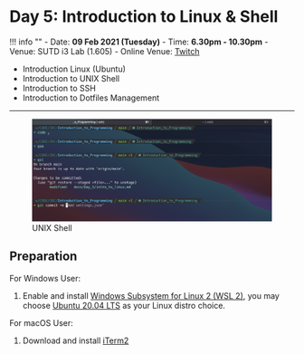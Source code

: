 # Day 5: Introduction to Linux & Shell

!!! info ""
    - Date: **09 Feb 2021 (Tuesday)**
    - Time: **6.30pm - 10.30pm**
    - Venue: SUTD i3 Lab (1.605)
    - Online Venue: [Twitch](https://www.twitch.tv/3dcdsc)

-   Introduction Linux (Ubuntu)
-   Introduction to UNIX Shell
-   Introduction to SSH
-   Introduction to Dotfiles Management


---

<figure>
  <img src="imgs/shell.png"/>
  <figcaption>UNIX Shell</figcaption>
</figure>

## Preparation 

For Windows User:

1. Enable and install [Windows Subsystem for Linux 2 (WSL 2)](https://docs.microsoft.com/en-us/windows/wsl/install-win10), you may choose [Ubuntu 20.04 LTS](https://www.microsoft.com/en-sg/p/ubuntu-2004-lts/9n6svws3rx71?rtc=1&activetab=pivot:overviewtab) as your Linux distro choice. 

For macOS User:

1. Download and install [iTerm2](https://iterm2.com/)
